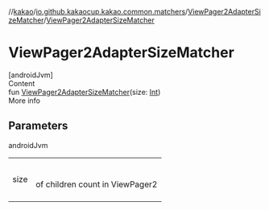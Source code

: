 //[kakao](../../../index.md)/[io.github.kakaocup.kakao.common.matchers](../index.md)/[ViewPager2AdapterSizeMatcher](index.md)/[ViewPager2AdapterSizeMatcher](-view-pager2-adapter-size-matcher.md)



# ViewPager2AdapterSizeMatcher  
[androidJvm]  
Content  
fun [ViewPager2AdapterSizeMatcher](-view-pager2-adapter-size-matcher.md)(size: [Int](https://kotlinlang.org/api/latest/jvm/stdlib/kotlin/-int/index.html))  
More info  


## Parameters  
  
androidJvm  
  
| | |
|---|---|
| <a name="io.github.kakaocup.kakao.common.matchers/ViewPager2AdapterSizeMatcher/ViewPager2AdapterSizeMatcher/#kotlin.Int/PointingToDeclaration/"></a>size| <a name="io.github.kakaocup.kakao.common.matchers/ViewPager2AdapterSizeMatcher/ViewPager2AdapterSizeMatcher/#kotlin.Int/PointingToDeclaration/"></a><br><br>of children count in ViewPager2<br><br>|
  
  



